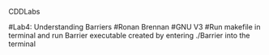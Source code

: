 CDDLabs

#Lab4: Understanding Barriers
#Ronan Brennan
#GNU V3
#Run makefile in terminal and run Barrier executable created by entering ./Barrier into the terminal
